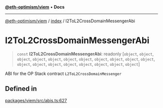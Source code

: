 [**@eth-optimism/viem**](../../README.md) • **Docs**

***

[@eth-optimism/viem](../../README.md) / [index](../README.md) / l2ToL2CrossDomainMessengerAbi

# l2ToL2CrossDomainMessengerAbi

> `const` **l2ToL2CrossDomainMessengerAbi**: readonly [`object`, `object`, `object`, `object`, `object`, `object`, `object`, `object`, `object`, `object`, `object`, `object`, `object`, `object`, `object`, `object`, `object`, `object`, `object`]

ABI for the OP Stack contract `L2ToL2CrossDomainMessenger`

## Defined in

[packages/viem/src/abis.ts:627](https://github.com/ethereum-optimism/ecosystem/blob/11bb27f871c202b93ad6dc93c86c82f0c754075f/packages/viem/src/abis.ts#L627)

